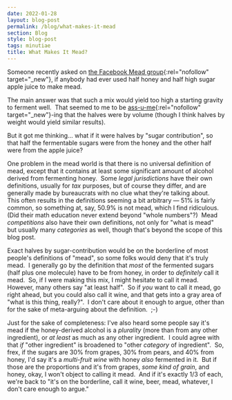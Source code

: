 ```yaml
---
date: 2022-01-28
layout: blog-post
permalink: /blog/what-makes-it-mead
section: Blog
style: blog-post
tags: minutiae
title: What Makes It Mead?
---
```


Someone recently asked on
[the Facebook Mead group](https://www.facebook.com/groups/2204648847){:rel="nofollow" target="_new"},
if anybody had ever used
half honey and half high sugar apple juice
to make mead.

The main answer was that
such a mix would yield too high a starting gravity
to ferment well.&nbsp;
That seemed to me to be
[ass-u-me](https://www.explainxkcd.com/wiki/index.php/1339:_When_You_Assume){:rel="nofollow" target="_new"}-ing
that the halves were by volume
(though I think halves by weight would yield similar results).

But it got me thinking...
what if it were halves by "sugar contribution",
so that half the fermentable sugars
were from the honey
and the other half
were from the apple juice?

One problem in the mead world is that
there is no universal definition of mead,
except that it contains
at least some significant amount of
alcohol derived from fermenting honey.&nbsp;
Some _legal jurisdictions_ have their own definitions,
usually for _tax_ purposes,
but of course they differ,
and are generally made by
bureaucrats with no clue what they're talking about.&nbsp;
This often results in the definitions seeming a bit arbitrary &mdash;
51% is fairly common,
so something at, say, 50.9% is not mead,
which I find ridiculous.&nbsp;
(Did their math education never extend beyond "whole numbers"?)&nbsp;
Mead _competitions_ also have their own definitions,
not only for "what is mead"
but usually many _categories_ as well,
though that's beyond the scope of this blog post.

Exact halves by sugar-contribution would be
on the borderline of most people's definitions of "mead",
so some folks would deny that it's truly mead.&nbsp;
I generally go by the definition
that _most_ of the fermented sugars
(half plus one molecule)
have to be from honey,
in order to _definitely_ call it mead.&nbsp;
So, if I were making this mix,
I might hesitate to call it mead.&nbsp;
However, many others say "at least half".&nbsp;
So if _you_ want to call it mead,
go right ahead,
but you could also call it wine,
and that gets into a gray area of "what is this thing, really?".&nbsp;
I don't care about it enough to argue,
other than for the sake of meta-arguing about the definition.&nbsp;
;-)

Just for the sake of completeness:
I've also heard some people say it's mead if
the honey-derived alcohol is a _plurality_
(more than from any other ingredient),
or _at least_ as much as any other ingredient.&nbsp;
I could agree with that _if_
"other ingredient" is broadened to
"other *category* of ingredient".&nbsp;
So, frex, if the sugars are
30% from grapes,
30% from pears,
and 40% from honey,
I'd say it's a
_multi-fruit wine_ with honey _also_ fermented in it.&nbsp;
But if those are the proportions and it's from
grapes, _some kind of grain_, and honey,
okay, I won't object to calling it mead.&nbsp;
And if it's exactly 1/3 of each,
we're back to
"it's on the borderline,
call it wine, beer, mead, whatever,
I don't care enough to argue."

